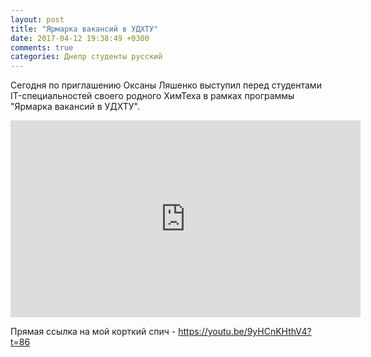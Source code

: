 ```yaml
---
layout: post
title: "Ярмарка вакансий в УДХТУ"
date: 2017-04-12 19:38:49 +0300
comments: true
categories: Днепр студенты русский
---
```


Сегодня по приглашению Оксаны Ляшенко выступил перед студентами IT-специальностей своего родного ХимТеха
в рамках программы "Ярмарка вакансий в УДХТУ".

<iframe width="560" height="315" src="https://www.youtube.com/embed/9yHCnKHthV4?t=86" frameborder="0" allowfullscreen></iframe>

Прямая ссылка на мой корткий спич - https://youtu.be/9yHCnKHthV4?t=86